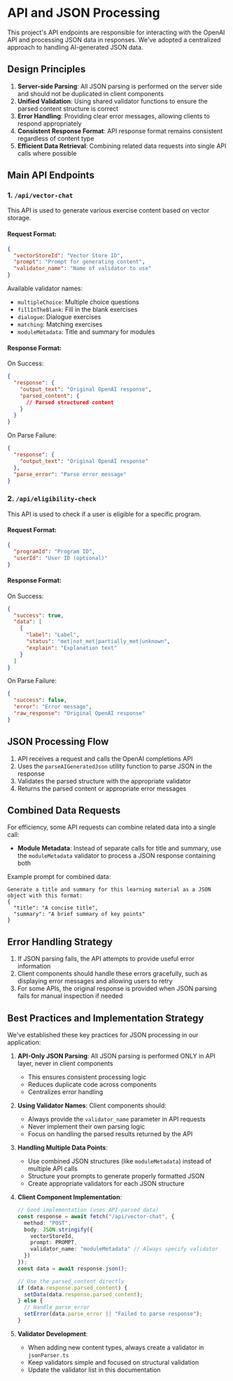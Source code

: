 # API and JSON Processing

This project's API endpoints are responsible for interacting with the OpenAI API and processing JSON data in responses. We've adopted a centralized approach to handling AI-generated JSON data.

## Design Principles

1. **Server-side Parsing**: All JSON parsing is performed on the server side and should not be duplicated in client components
2. **Unified Validation**: Using shared validator functions to ensure the parsed content structure is correct
3. **Error Handling**: Providing clear error messages, allowing clients to respond appropriately
4. **Consistent Response Format**: API response format remains consistent regardless of content type
5. **Efficient Data Retrieval**: Combining related data requests into single API calls where possible

## Main API Endpoints

### 1. `/api/vector-chat`

This API is used to generate various exercise content based on vector storage.

#### Request Format:

```json
{
  "vectorStoreId": "Vector Store ID",
  "prompt": "Prompt for generating content",
  "validator_name": "Name of validator to use"
}
```

Available validator names:
- `multipleChoice`: Multiple choice questions
- `fillInTheBlank`: Fill in the blank exercises
- `dialogue`: Dialogue exercises
- `matching`: Matching exercises
- `moduleMetadata`: Title and summary for modules

#### Response Format:

On Success:
```json
{
  "response": {
    "output_text": "Original OpenAI response",
    "parsed_content": {
      // Parsed structured content
    }
  }
}
```

On Parse Failure:
```json
{
  "response": {
    "output_text": "Original OpenAI response"
  },
  "parse_error": "Parse error message"
}
```

### 2. `/api/eligibility-check`

This API is used to check if a user is eligible for a specific program.

#### Request Format:

```json
{
  "programId": "Program ID",
  "userId": "User ID (optional)"
}
```

#### Response Format:

On Success:
```json
{
  "success": true,
  "data": [
    {
      "label": "Label",
      "status": "met|not_met|partially_met|unknown",
      "explain": "Explanation text"
    }
  ]
}
```

On Parse Failure:
```json
{
  "success": false,
  "error": "Error message",
  "raw_response": "Original OpenAI response"
}
```

## JSON Processing Flow

1. API receives a request and calls the OpenAI completions API
2. Uses the `parseAIGeneratedJson` utility function to parse JSON in the response
3. Validates the parsed structure with the appropriate validator
4. Returns the parsed content or appropriate error messages

## Combined Data Requests

For efficiency, some API requests can combine related data into a single call:

- **Module Metadata**: Instead of separate calls for title and summary, use the `moduleMetadata` validator to process a JSON response containing both

Example prompt for combined data:
```
Generate a title and summary for this learning material as a JSON object with this format:
{
  "title": "A concise title",
  "summary": "A brief summary of key points"
}
```

## Error Handling Strategy

1. If JSON parsing fails, the API attempts to provide useful error information
2. Client components should handle these errors gracefully, such as displaying error messages and allowing users to retry
3. For some APIs, the original response is provided when JSON parsing fails for manual inspection if needed

## Best Practices and Implementation Strategy

We've established these key practices for JSON processing in our application:

1. **API-Only JSON Parsing**: All JSON parsing is performed ONLY in API layer, never in client components
   - This ensures consistent processing logic
   - Reduces duplicate code across components
   - Centralizes error handling

2. **Using Validator Names**: Client components should:
   - Always provide the `validator_name` parameter in API requests
   - Never implement their own parsing logic
   - Focus on handling the parsed results returned by the API

3. **Handling Multiple Data Points**:
   - Use combined JSON structures (like `moduleMetadata`) instead of multiple API calls
   - Structure your prompts to generate properly formatted JSON
   - Create appropriate validators for each JSON structure

4. **Client Component Implementation**:
   ```typescript
   // Good implementation (uses API-parsed data)
   const response = await fetch("/api/vector-chat", {
     method: "POST",
     body: JSON.stringify({
       vectorStoreId,
       prompt: PROMPT,
       validator_name: "moduleMetadata" // Always specify validator
     })
   });
   const data = await response.json();

   // Use the parsed_content directly
   if (data.response.parsed_content) {
     setData(data.response.parsed_content);
   } else {
     // Handle parse error
     setError(data.parse_error || "Failed to parse response");
   }
   ```

5. **Validator Development**:
   - When adding new content types, always create a validator in `jsonParser.ts`
   - Keep validators simple and focused on structural validation
   - Update the validator list in this documentation